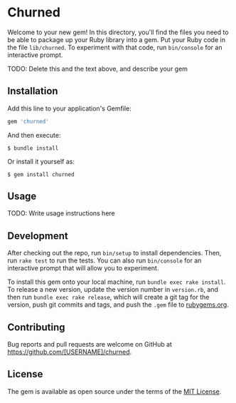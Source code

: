 # Churned

Welcome to your new gem! In this directory, you'll find the files you need to be able to package up your Ruby library into a gem. Put your Ruby code in the file `lib/churned`. To experiment with that code, run `bin/console` for an interactive prompt.

TODO: Delete this and the text above, and describe your gem

## Installation

Add this line to your application's Gemfile:

```ruby
gem 'churned'
```

And then execute:

    $ bundle install

Or install it yourself as:

    $ gem install churned

## Usage

TODO: Write usage instructions here

## Development

After checking out the repo, run `bin/setup` to install dependencies. Then, run `rake test` to run the tests. You can also run `bin/console` for an interactive prompt that will allow you to experiment.

To install this gem onto your local machine, run `bundle exec rake install`. To release a new version, update the version number in `version.rb`, and then run `bundle exec rake release`, which will create a git tag for the version, push git commits and tags, and push the `.gem` file to [rubygems.org](https://rubygems.org).

## Contributing

Bug reports and pull requests are welcome on GitHub at https://github.com/[USERNAME]/churned.


## License

The gem is available as open source under the terms of the [MIT License](https://opensource.org/licenses/MIT).
